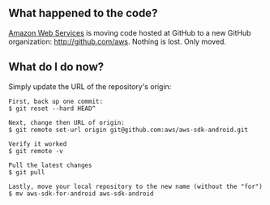 ## What happened to the code?
[Amazon Web Services](http://aws.amazon.com/) is moving code hosted at GitHub to a new
GitHub organization: <http://github.com/aws>. Nothing is lost. Only moved.

## What do I do now?
Simply update the URL of the repository's origin:

	First, back up one commit:
	$ git reset --hard HEAD^

	Next, change then URL of origin:
	$ git remote set-url origin git@github.com:aws/aws-sdk-android.git

	Verify it worked
	$ git remote -v
	
	Pull the latest changes
	$ git pull

	Lastly, move your local repository to the new name (without the "for")
	$ mv aws-sdk-for-android aws-sdk-android
